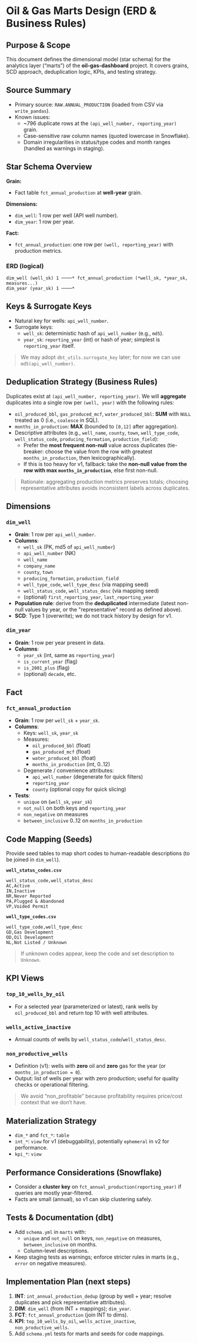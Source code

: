 # Oil & Gas Marts Design (ERD & Business Rules)

## Purpose & Scope
This document defines the dimensional model (star schema) for the analytics layer (“marts”) of the **oil-gas-dashboard** project. It covers grains, SCD approach, deduplication logic, KPIs, and testing strategy.

## Source Summary
- Primary source: `RAW.ANNUAL_PRODUCTION` (loaded from CSV via `write_pandas`).
- Known issues:
  - ~796 duplicate rows at the `(api_well_number, reporting_year)` grain.
  - Case-sensitive raw column names (quoted lowercase in Snowflake).
  - Domain irregularities in status/type codes and month ranges (handled as warnings in staging).

## Star Schema Overview
**Grain:**
- Fact table `fct_annual_production` at **well-year** grain.

**Dimensions:**
- `dim_well`: 1 row per well (API well number).
- `dim_year`: 1 row per year.

**Fact:**
- `fct_annual_production`: one row per `(well, reporting_year)` with production metrics.

### ERD (logical)
```
dim_well (well_sk) 1 ────* fct_annual_production (*well_sk, *year_sk, measures...)
dim_year (year_sk) 1 ────*
```

## Keys & Surrogate Keys
- Natural key for wells: `api_well_number`.
- Surrogate keys:
  - `well_sk`: deterministic hash of `api_well_number` (e.g., `md5`).
  - `year_sk`: `reporting_year` (int) or hash of year; simplest is `reporting_year` itself.

> We may adopt `dbt_utils.surrogate_key` later; for now we can use `md5(api_well_number)`.

## Deduplication Strategy (Business Rules)
Duplicates exist at `(api_well_number, reporting_year)`. We will **aggregate** duplicates into a single row per `(well, year)` with the following rules:

- `oil_produced_bbl`, `gas_produced_mcf`, `water_produced_bbl`: **SUM** with `NULL` treated as 0 (i.e., `coalesce` in SQL).
- `months_in_production`: **MAX** (bounded to `[0,12]` after aggregation).
- Descriptive attributes (e.g., `well_name`, `county`, `town`, `well_type_code`, `well_status_code`, `producing_formation`, `production_field`):
  - Prefer the **most frequent non-null** value across duplicates (tie-breaker: choose the value from the row with greatest `months_in_production`, then lexicographically).
  - If this is too heavy for v1, fallback: take the **non-null value from the row with max `months_in_production`**, else first non-null.

> Rationale: aggregating production metrics preserves totals; choosing representative attributes avoids inconsistent labels across duplicates.

## Dimensions

### `dim_well`
- **Grain**: 1 row per `api_well_number`.
- **Columns**:
  - `well_sk` (PK, md5 of `api_well_number`)
  - `api_well_number` (NK)
  - `well_name`
  - `company_name`
  - `county`, `town`
  - `producing_formation`, `production_field`
  - `well_type_code`, `well_type_desc` (via mapping seed)
  - `well_status_code`, `well_status_desc` (via mapping seed)
  - (optional) `first_reporting_year`, `last_reporting_year`
- **Population rule**: derive from the **deduplicated** intermediate (latest non-null values by year, or the "representative" record as defined above).
- **SCD**: Type 1 (overwrite); we do not track history by design for v1.

### `dim_year`
- **Grain**: 1 row per year present in data.
- **Columns**:
  - `year_sk` (int, same as `reporting_year`)
  - `is_current_year` (flag)
  - `is_2001_plus` (flag)
  - (optional) `decade`, etc.

## Fact

### `fct_annual_production`
- **Grain**: 1 row per `well_sk` + `year_sk`.
- **Columns**:
  - Keys: `well_sk`, `year_sk`
  - Measures:
    - `oil_produced_bbl` (float)
    - `gas_produced_mcf` (float)
    - `water_produced_bbl` (float)
    - `months_in_production` (int, 0..12)
  - Degenerate / convenience attributes:
    - `api_well_number` (degenerate for quick filters)
    - `reporting_year`
    - `county` (optional copy for quick slicing)
- **Tests**:
  - `unique` on (`well_sk`, `year_sk`)
  - `not_null` on both keys and `reporting_year`
  - `non_negative` on measures
  - `between_inclusive` 0..12 on `months_in_production`

## Code Mapping (Seeds)
Provide seed tables to map short codes to human-readable descriptions (to be joined in `dim_well`).

**`well_status_codes.csv`**
```csv
well_status_code,well_status_desc
AC,Active
IN,Inactive
NR,Never Reported
PA,Plugged & Abandoned
VP,Voided Permit
```

**`well_type_codes.csv`**
```csv
well_type_code,well_type_desc
GD,Gas Development
OD,Oil Development
NL,Not Listed / Unknown
```

> If unknown codes appear, keep the code and set description to `Unknown`.

## KPI Views

### `top_10_wells_by_oil`
- For a selected year (parameterized or latest), rank wells by `oil_produced_bbl` and return top 10 with well attributes.

### `wells_active_inactive`
- Annual counts of wells by `well_status_code`/`well_status_desc`.

### `non_productive_wells`
- Definition (v1): wells with **zero** oil and **zero** gas for the year (or `months_in_production = 0`).
- Output: list of wells per year with zero production; useful for quality checks or operational filtering.

> We avoid “non_profitable” because profitability requires price/cost context that we don’t have.

## Materialization Strategy
- `dim_*` and `fct_*`: `table`
- `int_*`: `view` for v1 (debuggability), potentially `ephemeral` in v2 for performance.
- `kpi_*`: `view`

## Performance Considerations (Snowflake)
- Consider a **cluster key** on `fct_annual_production(reporting_year)` if queries are mostly year-filtered.
- Facts are small (annual), so v1 can skip clustering safely.

## Tests & Documentation (dbt)
- Add `schema.yml` in `marts` with:
  - `unique` and `not_null` on keys, `non_negative` on measures, `between_inclusive` on months.
  - Column-level descriptions.
- Keep staging tests as warnings; enforce stricter rules in marts (e.g., `error` on negative measures).

## Implementation Plan (next steps)
1. **INT**: `int_annual_production_dedup` (group by well + year; resolve duplicates and pick representative attributes).
2. **DIM**: `dim_well` (from INT + mappings); `dim_year`.
3. **FCT**: `fct_annual_production` (join INT to dims).
4. **KPI**: `top_10_wells_by_oil`, `wells_active_inactive`, `non_productive_wells`.
5. Add `schema.yml` tests for marts and seeds for code mappings.
